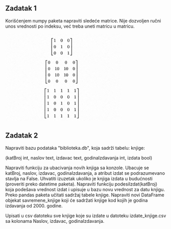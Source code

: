 ## Zadatak 1

Korišćenjem numpy paketa napraviti sledeće matrice. Nije dozvoljen ručni unos vrednosti po indeksu, već treba uneti
matricu u matricu.

![zadatak 1](z01.png)

## Zadatak 2

Napraviti bazu podataka "biblioteka.db", koja sadrži tabelu: knjige:

(katBroj int, naslov text, izdavac text, godinaIzdavanja int, izdata bool)

Napraviti funkciju za ubacivanja novih knjiga sa konzole. Ubacuje se katBroj, naslov, izdavac, godinaIzdavanja, a
atribut izdat se podrazumevano stavlja na False. Uhvatiti izuzetak ukoliko je knjiga izdata u budućnosti (proveriti
preko datetime paketa).
Napraviti funkciju podesiIzdat(katBroj) koja podešava vrednost izdat i upisuje u bazu novu vrednost za datu knjigu.
Preko pandas paketa učitati sadržaj tabele knjige. Napraviti novi DataFrame objekat savremene_knjige koji će sadržati
knjige kod kojih je godina izdavanja od 2000. godine.

Upisati u csv datoteku sve knjige koje su izdate u datoteku izdate_knjige.csv sa kolonama Naslov, izdavac,
godinaIzdavanja.